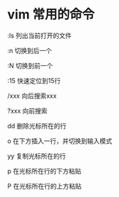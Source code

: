 # vim 常用的命令

:ls 列出当前打开的文件

:n 切换到后一个

:N 切换到前一个

:15 快速定位到15行

/xxx 向后搜索xxx

?xxx 向前搜索

dd 删除光标所在的行

o  在下方插入一行，并切换到输入模式

yy 复制光标所在的行

p  在光标所在行的下方粘贴

P  在光标所在行的上方粘贴
